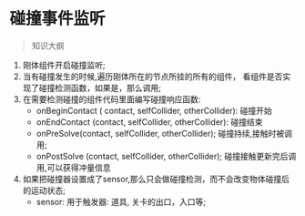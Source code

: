 # 碰撞事件监听

> 知识大纲
1. 刚体组件开启碰撞监听;
2. 当有碰撞发生的时候,遍历刚体所在的节点所挂的所有的组件，
    看组件是否实现了碰撞检测函数，如果是，那么调用;
3. 在需要检测碰撞的组件代码里面编写碰撞响应函数:
     * onBeginContact ( contact, selfCollider, otherCollider): 碰撞开始
     * onEndContact (contact, selfCollider, otherCollider): 碰撞结束  
     * onPreSolve(contact, selfCollider, otherCollider); 碰撞持续,接触时被调用;
     * onPostSolve (contact, selfCollider, otherCollider);  碰撞接触更新完后调用,可以获得冲量信息
4.  如果把碰撞器设置成了sensor,那么只会做碰撞检测，而不会改变物体碰撞后的运动状态;
     * sensor: 用于触发器: 道具, 关卡的出口，入口等;

